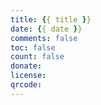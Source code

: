 ```yaml
---
title: {{ title }}
date: {{ date }}
comments: false
toc: false
count: false
donate:
license:
qrcode:
---
```

